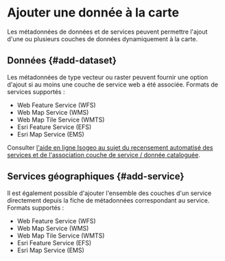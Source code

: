 # Ajouter une donnée à la carte

Les métadonnées de données et de services peuvent permettre l'ajout d'une ou plusieurs couches de données dynamiquement à la carte.

## Données {#add-dataset}

Les métadonnées de type vecteur ou raster peuvent fournir une option d'ajout si au moins une couche de service web a été associée. Formats de services supportés :

* Web Feature Service \(WFS\)
* Web Map Service \(WMS\)
* Web Map Tile Service \(WMTS\)
* Esri Feature Service \(EFS\)
* Esri Map Service \(EMS\)

Consulter [l'aide en ligne Isogeo au sujet du recensement automatisé des services et de l'association couche de service / donnée cataloguée](http://help.isogeo.com/fr/features/inventory/md_services/srv_intro.html).

## Services géographiques {#add-service}

Il est également possible d'ajouter l'ensemble des couches d'un service directement depuis la fiche de métadonnées correspondant au service. Formats supportés :

* Web Feature Service \(WFS\)
* Web Map Service \(WMS\)
* Web Map Tile Service \(WMTS\)
* Esri Feature Service \(EFS\)
* Esri Map Service \(EMS\)





